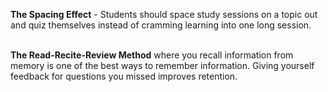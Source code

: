 **The Spacing Effect** - Students should space study sessions on a topic out and quiz themselves instead of cramming learning into one long session.</p>  <p><br>**The Read-Recite-Review Method** where you recall information from memory is one of the best ways to remember information. Giving yourself feedback for questions you missed improves retention.